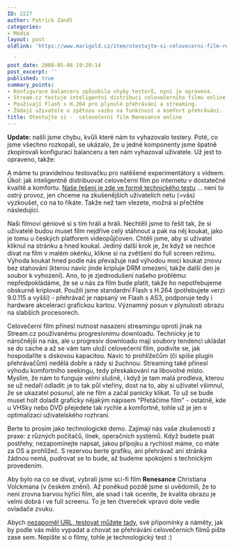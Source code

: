 ```yaml
---
ID: 2227
author: Patrick Zandl
categories:
- Média
layout: post
oldlink: 'https://www.marigold.cz/item/otestujte-si-celovecerni-film-renesance-online

  '
post_date: 2008-05-06 19:20:14
post_excerpt: ''
published: true
summary_points:
- Konfigurace balanceru způsobila chyby testerů, nyní je opravena.
- Stream.cz testuje inteligentní distribuci celovečerního filmu online.
- Používají Flash s H.264 pro plynulé přehrávání a streaming.
- Žádají uživatele o zpětnou vazbu na funkčnost a komfort přehrávání.
title: Otestujte si -  celovečerní film Renesance online
---
```


<b>Update:</b> našli jsme chybu, kvůli které nám to vyhazovalo testery. Poté, co jsme všechno rozkopali, se ukázalo, že u jedné komponenty jsme špatně zkopírovali konfiguraci balanceru a ten nám vyhazoval uživatele. Už jest to opraveno, takže: 
 
A máme tu pravidelnou testovačku pro natěšené experimentátory s videem. Úkol: jak inteligentně distribuovat celovečerní film po internetu v dostatečné kvalitě a komfortu. <a href="http://www.stream.cz/?m=stream&a=static&page_url=renesance">Naše řešení je zde ve formě technického testu</a> ... není to ostrý provoz, jen chceme na zkušenějších uživatelích netu (=vás) vyzkoušet, co na to říkáte. Takže než tam vlezete, možná si přečtěte následující.

Naši filmoví géniové si s tím hráli a hráli. Nechtěli jsme to řešit tak, že si uživatelé budou muset film nejdříve celý stáhnout a pak na něj koukat, jako je tomu u českých platforem videopůjčoven. Chtěli jsme, aby si uživatel kliknul na stránku a hned koukal. Jediný další krok je, že když se nechce dívat na film v malém okénku, klikne si na zvětšení do full screen režimu. Výhoda koukat hned podle nás převažuje nad výhodou moci koukat znovu bez stahování (kterou navíc jinde kripluje DRM omezení, takže další den je soubor k vyhození). Ano, to je zjednodušení našeho problému: nepředpokládáme, že se u nás za film bude platit, takže ho nepotřebujeme obskurně kriplovat. Použili jsme standardní Flash s H.264 (potřebujete verzi 9.0.115 a vyšší) - přehrávač je napsaný ve Flash s AS3, podporuje tedy i hardware akceleraci grafickou kartou. Významný posun v plynulosti obrazu na slabších procesorech. 

Celovečerní film přinesl nutnost nasazení streamingu oproti jinak na Stream.cz používanému progresivnímu downloadu. Technicky je to náročnější na nás, ale u progresiv downloadu mají soubory tendenci ukládat se do cache a až se vám tam uloží celovečerní film, podivíte se, jak hospodaříte s diskovou kapacitou. Navíc to prohlížečům (či spíše plugin přehrávačům) nedělá dobře a rády si žuchnou. Streaming také přinesl výhodu komfortního seekingu, tedy přeskakování na libovolné místo. Myslím, že nám to funguje velmi slušně, i když je tam malá prodleva, kterou se už nedaří odladit: je to tak půl vteřiny, dost na to, aby si uživatel všimnul, že se ukazatel posunul, ale ne film a začal panicky klikat. To už se bude muset holt doladit graficky nějakým nápisem "Přetáčíme film" - ostatně, kde u VHSky nebo DVD přejedete tak rychle a komfortně, tohle už je jen o optimalizaci uživatelského rozhraní. 

Berte to prosím jako technologické demo. Zajímají nás vaše zkušenosti z praxe: z různých počítačů, linek, operačních systémů. Když budete psát postřehy, nezapomínejte napsat, jakou přípojku a rychlost máme, co máte za OS a prohlížeč. S rezervou berte grafiku, ani přehrávač ani stránka žádnou nemá, pudrovat se to bude, až budeme spokojeni s technickým provedením.    

Aby bylo na co se dívat, vybrali jsme sci-fi film <strong>Renesance</strong> Christiana Volckmana (v českém znění). Až poněkud pozdě jsme si uvědomili, že to není zrovna barvou hýřící film, ale snad i tak oceníte, že kvalita obrazu je velmi dobrá i ve full screenu. To je ten čtvereček vpravo dole vedle ovladače zvuku. 

Abych <a href="http://www.stream.cz/?m=stream&a=static&page_url=renesance">nezapoměl URL, testovat můžete tady</a>, své připomínky a náměty, jak by podle vás mělo vypadat a chovat se přehrávání celovečerních filmů pište zase sem. Nepište si o filmy, tohle je technologický test :)